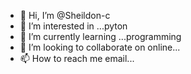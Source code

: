 - 👋 Hi, I’m @Sheildon-c
- 👀 I’m interested in ...pyton
- 🌱 I’m currently learning ...programming
- 💞️ I’m looking to collaborate on online...
- 📫 How to reach me email...

<!---
Sheildon-c/Sheildon-c is a ✨ special ✨ repository because its `README.md` (this file) appears on your GitHub profile.
You can click the Preview link to take a look at your changes.
--->

